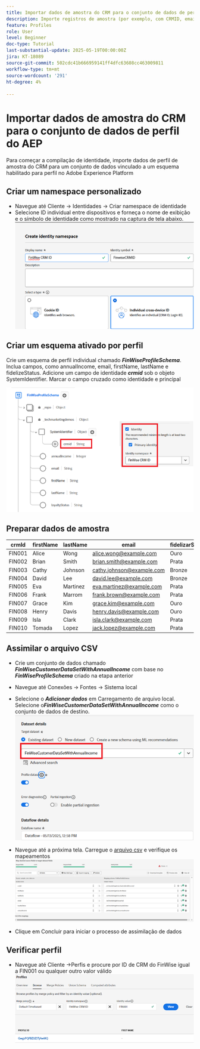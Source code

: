 ```yaml
---
title: Importar dados de amostra do CRM para o conjunto de dados de perfil do AEP
description: Importe registros de amostra (por exemplo, com CRMID, email, renda, código postal) para validar se o AEP pode compilar corretamente esses perfis com visitantes anônimos da Web com base em identificadores compartilhados como ECID.
feature: Profiles
role: User
level: Beginner
doc-type: Tutorial
last-substantial-update: 2025-05-19T00:00:00Z
jira: KT-18089
source-git-commit: 502cdc41b666959141ff4dfc63608cc463009811
workflow-type: tm+mt
source-wordcount: '291'
ht-degree: 4%

---
```


# Importar dados de amostra do CRM para o conjunto de dados de perfil do AEP

Para começar a compilação de identidade, importe dados de perfil de amostra do CRM para um conjunto de dados vinculado a um esquema habilitado para perfil no Adobe Experience Platform

## Criar um namespace personalizado

* Navegue até Cliente -> Identidades -> Criar namespace de identidade
* Selecione ID individual entre dispositivos e forneça o nome de exibição e o símbolo de identidade como mostrado na captura de tela abaixo.
  ![namespace-personalizado](assets/custom-namespace.png)

## Criar um esquema ativado por perfil

Crie um esquema de perfil individual chamado **_FinWiseProfileSchema_**. Inclua campos, como annualIncome, email, firstName, lastName e fidelizeStatus.
Adicione um campo de identidade **_crmid_** sob o objeto SystemIdentifier. Marcar o campo cruzado como identidade e principal


![perfil-esquema](assets/finwise-profile-schema.png)

## Preparar dados de amostra

| crmId | firstName | lastName | email | fidelizarStatus | annualIncome |
|--------|-----------|----------|---------------------------|---------------|--------------|
| FIN001 | Alice | Wong | alice.wong@example.com | Ouro | 336104 |
| FIN002 | Brian | Smith | brian.smith@example.com | Prata | 191065 |
| FIN003 | Cathy | Johnson | cathy.johnson@example.com | Bronze | 117015 |
| FIN004 | David | Lee | david.lee@example.com | Bronze | 61869 |
| FIN005 | Eva | Martinez | eva.martinez@example.com | Prata | 191371 |
| FIN006 | Frank | Marrom | frank.brown@example.com | Prata | 196132 |
| FIN007 | Grace | Kim | grace.kim@example.com | Ouro | 309851 |
| FIN008 | Henry | Davis | henry.davis@example.com | Ouro | 318378 |
| FIN009 | Isla | Clark | isla.clark@example.com | Prata | 181776 |
| FIN010 | Tomada | Lopez | jack.lopez@example.com | Prata | 186643 |

## Assimilar o arquivo CSV

* Crie um conjunto de dados chamado **_FinWiseCustomerDataSetWithAnnualIncome_** com base no **_FinWiseProfileSchema_** criado na etapa anterior

* Navegue até Conexões -> Fontes -> Sistema local
* Selecione o **_Adicionar dados_** em Carregamento de arquivo local. Selecione o _&#x200B;**FinWiseCustomerDataSetWithAnnualIncome**&#x200B;_ como o conjunto de dados de destino.
  ![ingest-csv](assets/ingest-csv-into-dataset.png)
* Navegue até a próxima tela. Carregue o [arquivo csv](assets/sample_crm_data.csv) e verifique os mapeamentos
  ![mapeamentos](assets/mappings.png)

* Clique em Concluir para iniciar o processo de assimilação de dados

## Verificar perfil

* Navegue até Cliente ->Perfis e procure por ID de CRM do FinWise igual a FIN001 ou qualquer outro valor válido
  ![verificar-perfil](assets/verify-profiles.png)

